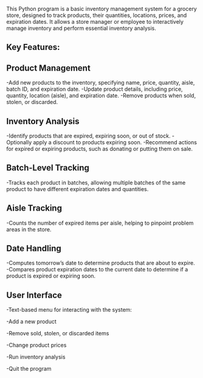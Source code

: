 This Python program is a basic inventory management system for a grocery store, designed to track products, their quantities, locations, prices, and expiration dates. It allows a store manager or employee to interactively manage inventory and perform essential inventory analysis.

## Key Features:
## Product Management

-Add new products to the inventory, specifying name, price, quantity, aisle, batch ID, and expiration date.
-Update product details, including price, quantity, location (aisle), and expiration date.
-Remove products when sold, stolen, or discarded.

## Inventory Analysis

-Identify products that are expired, expiring soon, or out of stock.
-Optionally apply a discount to products expiring soon.
-Recommend actions for expired or expiring products, such as donating or putting them on sale.

## Batch-Level Tracking

-Tracks each product in batches, allowing multiple batches of the same product to have different expiration dates and quantities.

## Aisle Tracking

-Counts the number of expired items per aisle, helping to pinpoint problem areas in the store.

## Date Handling

-Computes tomorrow’s date to determine products that are about to expire.
-Compares product expiration dates to the current date to determine if a product is expired or expiring soon.

## User Interface

-Text-based menu for interacting with the system:

-Add a new product

-Remove sold, stolen, or discarded items

-Change product prices

-Run inventory analysis

-Quit the program
